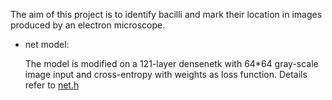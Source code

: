 
The aim of this project is to identify bacilli and mark their location in images produced by an electron microscope. 

* net model:

  The model is modified on a 121-layer densenetk with 64*64 gray-scale image input and cross-entropy with weights as loss function. Details refer to [net.h](https://github.com/qjchen1972/dire/blob/master/Bacilli%20detection/net.h)
